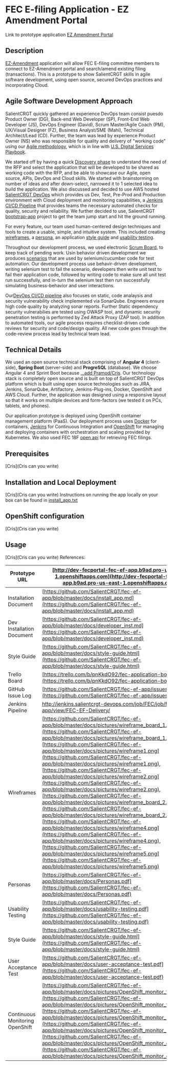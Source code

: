 FEC E-filing Application - EZ Amendment Portal
==============================================
Link to prototype application [EZ Amendment Portal](http://dev-fecportal-fec-ef-app.b9ad.pro-us-east-1.openshiftapps.com)

## Description

[EZ-Amendment](http://dev-fecportal-fec-ef-app.b9ad.pro-us-east-1.openshiftapps.com/.) application will allow FEC E-filing committee members to connect to EZ-Amendment portal and search/amend existing filing (transactions). This is a prototype to show SalientCRGT skills in agile software development, using open source, secured DevOps practices and incorporating Cloud. 

## Agile Software Development Approach

SalientCRGT quickly gathered an experience DevOps team consist puesdo Product Owner (DG), Back-end Web Developer (SP), Front-End Web Developer (JS), DevOps Engineer (David), Scrum Master/Agile Coach (PM), UX/Visual Designer (FZ), Business Analyst/SME (Mahi), Technical Architect/Lead (CD). Further, the team was lead by experience Product Owner (NS) who was responsible for quality and delivery of "working code" using our [Agile methodology](https://github.com/SalientCRGT/fec-ef-app/blob/master/docs/salientcrgt-agile-practices.md), which is in line with [U.S. Digital Services Playbook](https://playbook.cio.gov/).

We started off by having a quick [Discovery phase](https://trello.com/b/pnKkdO92/fec-application-board) to understand the need of the RFP and select the application that will be developed to be shared as working code with the RFP, and be able to showcase our Agile, open source, APIs, DevOps and Cloud skills. We started with brainstorming on number of ideas and after down-select, narrowed it to 1 selected idea to build the application. We also discussed and decided to use AWS hosted [SalientCRGT DevOps](https://github.com/SalientCRGT/fec-ef-app/blob/master/docs/pictures/SalientCRGT%20SecDevOps.png) which provides us Dev, Test, Pre-Prod and Production environment with Cloud deployment and monitoring capabilities, a [Jenkins CI/CD Pipeline](https://github.com/SalientCRGT/fec-ef-app/blob/master/docs/pictures/SalientCRGT%20Jenkins%20Pipeline.png) that provides teams the necessary automated checks for quality, security and reliability. We further decided to use, SalientCRGT [bootstrap-app](https://github.com/SalientCRGT/app-bootstrap) project to get the team jump start and hit the ground running.

For every feature, our team used human-centered design techniques and tools to create a usable, simple, and intuitive system. This included creating [wireframes](https://github.com/SalientCRGT/fec-ef-app/tree/master/docs/ux/wireframes), a [persona](https://github.com/SalientCRGT/fec-ef-app/tree/master/docs/ux/personas), an application [style guide]() and [usability testing]().

Throughout our development process, we used electronic [Scrum Board](https://github.com/SalientCRGT/fec-ef-app/blob/master/docs/jira/Sprint4-Scrum-Board.png), to keep track of pending work. Usin behavior driven development we produces [scenarios](https://github.com/SalientCRGT/fec-ef-app/tree/master/selenium/src/test/resources/features) that are used by selenium/cucumber code for test automation. Our development process use behavir-driven development, writing selenium test to fail the scenario, developers then write unit test to fail their application code, followed by writing code to make sure all unit test run successfully, and in-turn the selenium test then run successfully simulating business-behavior and user interactions. 

Our[DevOps CI/CD pipeline](https://github.com/SalientCRGT/fec-ef-app/blob/master/docs/pictures/SalientCRGT%20Jenkins%20Pipeline.png) also focuses on static, code analaysis and security vulnerability check implemented via SonarQube. Engineers ensure high code quality by analyzing sonar reports. Further Static dependency security vulnerabilies are tested using OWASP tool, and dynamic security penetration testing is performed by Zed Attack Proxy (ZAP tool). In addition to automated tools, our agile process requires checklist-driven code reviews for security and code/design quality. All new code goes through the code-review process lead by technical team lead.

## Technical Details

We used an open source technical stack comprising of **Angular 4** (client-side), **Spring Boot** (server-side) and **ProgreSQL** (database). We choose Angular 4 and Sprint Boot because [...add Pramod/Cris](). Our technology stack is completely open source and is built on top of SalientCRGT DevOps platform which is built using open source technologies such as JIRA, Jenkins, SonarQube, Artifactory, Jenkins-Plug-ins, Docker, OpenShift and AWS Cloud. Further, the application was designed using a responsive layout so that it works on multiple devices and form-factors (we tested it on PCs, tablets, and phones). 

Our application prototype is deployed using OpenShift container management platform (PaaS). Our deployment process uses [Docker]() for containers, [Jenkins](https://github.com/SalientCRGT/fec-ef-app/blob/master/docs/pictures/SalientCRGT%20Jenkins%20Pipeline.png) for Continuous Integration and [OpenShift](https://github.com/SalientCRGT/fec-ef-app/blob/master/docs/pictures/OpenShift_defined_PODS.png) for managing and deploying containers with orchestration and scaling provided by Kubernetes. We also used FEC 18F [open api](https://18f.gsa.gov/2015/07/08/openfec-api/) for retrieving FEC filings.

## Prerequisites 
[Cris](Cris can you write)

## Installation and Local Deployment
[Cris](Cris can you write)
Instructions on running the app locally on your box can be found in [install_app.txt](https://github.com/SalientCRGT/fec-ef-app/blob/master/docs/install_app.txt) 

## OpenShift configuration
[Cris](Cris can you write)

## Usage 
[Cris](Cris can you write)
References:

|Prototype URL|[http://dev-fecportal-fec-ef-app.b9ad.pro-us-east-1.openshiftapps.com](http://dev-fecportal-fec-ef-app.b9ad.pro-us-east-1.openshiftapps.com) |
| --- | ---  |
| Installation Document | [https://github.com/SalientCRGT/fec-ef-app/blob/master/docs/install_app.md](https://github.com/SalientCRGT/fec-ef-app/blob/master/docs/install_app.md)   |
| Dev Installation Document | [https://github.com/SalientCRGT/fec-ef-app/blob/master/docs/developer_inst.md](https://github.com/SalientCRGT/fec-ef-app/blob/master/docs/developer_inst.md) |
| Style Guide | [https://github.com/SalientCRGT/fec-ef-app/blob/master/docs/style-guide.html](https://github.com/SalientCRGT/fec-ef-app/blob/master/docs/style-guide.html) |
| Trello Board | [https://trello.com/b/pnKkdO92/fec-application-board](https://trello.com/b/pnKkdO92/fec-application-board) |
| GitHub Issue Log | [https://github.com/SalientCRGT/fec-ef-app/issues](https://github.com/SalientCRGT/fec-ef-app/issues) |
| Jenkins Pipeline | http://jenkins.salientcrgt-devops.com/job/FEC/job/fec-ef-app/view/FEC-EF-Delivery/  |
| Wireframes | [https://github.com/SalientCRGT/fec-ef-app/blob/master/docs/pictures/wireframe_board_1.jpg](https://github.com/SalientCRGT/fec-ef-app/blob/master/docs/pictures/wireframe_board_1.jpg), [https://github.com/SalientCRGT/fec-ef-app/blob/master/docs/pictures/wireframe1.png](https://github.com/SalientCRGT/fec-ef-app/blob/master/docs/pictures/wireframe1.png), [https://github.com/SalientCRGT/fec-ef-app/blob/master/docs/pictures/wireframe2.png](https://github.com/SalientCRGT/fec-ef-app/blob/master/docs/pictures/wireframe2.png), [https://github.com/SalientCRGT/fec-ef-app/blob/master/docs/pictures/wireframe_board_2.jpg](https://github.com/SalientCRGT/fec-ef-app/blob/master/docs/pictures/wireframe_board_2.jpg), [https://github.com/SalientCRGT/fec-ef-app/blob/master/docs/pictures/wireframe4.png](https://github.com/SalientCRGT/fec-ef-app/blob/master/docs/pictures/wireframe4.png),[https://github.com/SalientCRGT/fec-ef-app/blob/master/docs/pictures/wireframe5.png](https://github.com/SalientCRGT/fec-ef-app/blob/master/docs/pictures/wireframe5.png) |
| Personas | [https://github.com/SalientCRGT/fec-ef-app/blob/master/docs/Personas.pdf](https://github.com/SalientCRGT/fec-ef-app/blob/master/docs/Personas.pdf) |
| Usability Testing | [https://github.com/SalientCRGT/fec-ef-app/blob/master/docs/usability-testing.pdf](https://github.com/SalientCRGT/fec-ef-app/blob/master/docs/usability-testing.pdf) |
| Style Guide | [https://github.com/SalientCRGT/fec-ef-app/blob/master/docs/style-guide.html](https://github.com/SalientCRGT/fec-ef-app/blob/master/docs/style-guide.html) |
| User Acceptance Test | [https://github.com/SalientCRGT/fec-ef-app/blob/master/docs/user-acceptance-test.pdf](https://github.com/SalientCRGT/fec-ef-app/blob/master/docs/user-acceptance-test.pdf) |
| Continuous Monitoring OpenShift| [https://github.com/SalientCRGT/fec-ef-app/blob/master/docs/pictures/OpenShift_monitor_fe_pod.png](https://github.com/SalientCRGT/fec-ef-app/blob/master/docs/pictures/OpenShift_monitor_fe_pod.png), [https://github.com/SalientCRGT/fec-ef-app/blob/master/docs/pictures/OpenShift_monitor_be_pod.png](https://github.com/SalientCRGT/fec-ef-app/blob/master/docs/pictures/OpenShift_monitor_be_pod.png), [https://github.com/SalientCRGT/fec-ef-app/blob/master/docs/pictures/OpenShift_monitor_db_pod.png](https://github.com/SalientCRGT/fec-ef-app/blob/master/docs/pictures/OpenShift_monitor_db_pod.png)  |

